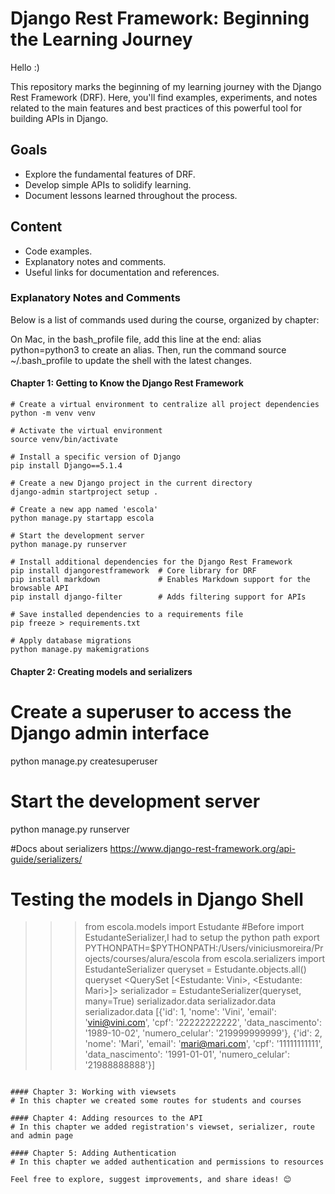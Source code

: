 # Django Rest Framework: Beginning the Learning Journey

Hello :)

This repository marks the beginning of my learning journey with the Django Rest Framework (DRF). Here, you'll find examples, experiments, and notes related to the main features and best practices of this powerful tool for building APIs in Django.

## Goals
- Explore the fundamental features of DRF.
- Develop simple APIs to solidify learning.
- Document lessons learned throughout the process. 

## Content
- Code examples.
- Explanatory notes and comments.
- Useful links for documentation and references.

### Explanatory Notes and Comments
Below is a list of commands used during the course, organized by chapter:

On Mac, in the bash_profile file, add this line at the end: alias python=python3 to create an alias.
Then, run the command source ~/.bash_profile to update the shell with the latest changes.


#### Chapter 1: Getting to Know the Django Rest Framework
```
# Create a virtual environment to centralize all project dependencies
python -m venv venv  

# Activate the virtual environment
source venv/bin/activate  

# Install a specific version of Django
pip install Django==5.1.4  

# Create a new Django project in the current directory
django-admin startproject setup .  

# Create a new app named 'escola'
python manage.py startapp escola  

# Start the development server
python manage.py runserver  

# Install additional dependencies for the Django Rest Framework
pip install djangorestframework  # Core library for DRF
pip install markdown             # Enables Markdown support for the browsable API
pip install django-filter        # Adds filtering support for APIs  

# Save installed dependencies to a requirements file
pip freeze > requirements.txt  

# Apply database migrations
python manage.py makemigrations  
```

#### Chapter 2: Creating models and serializers
# Create a superuser to access the Django admin interface
python manage.py createsuperuser  

# Start the development server
python manage.py runserver  

#Docs about serializers
https://www.django-rest-framework.org/api-guide/serializers/

# Testing the models in Django Shell
>>> from escola.models import Estudante
#Before import EstudanteSerializer,I had to setup the python path
export PYTHONPATH=$PYTHONPATH:/Users/viniciusmoreira/Projects/courses/alura/escola
>>> from escola.serializers import EstudanteSerializer
>>> queryset = Estudante.objects.all()
>>> queryset
<QuerySet [<Estudante: Vini>, <Estudante: Mari>]>
>>> serializador = EstudanteSerializer(queryset, many=True)
>>> serializador.data
serializador.data
>>> serializador.data
[{'id': 1, 'nome': 'Vini', 'email': 'vini@vini.com', 'cpf': '22222222222', 'data_nascimento': '1989-10-02', 'numero_celular': '219999999999'}, {'id': 2, 'nome': 'Mari', 'email': 'mari@mari.com', 'cpf': '11111111111', 'data_nascimento': '1991-01-01', 'numero_celular': '21988888888'}]
>>> 
```

#### Chapter 3: Working with viewsets
# In this chapter we created some routes for students and courses

#### Chapter 4: Adding resources to the API
# In this chapter we added registration's viewset, serializer, route and admin page

#### Chapter 5: Adding Authentication
# In this chapter we added authentication and permissions to resources

Feel free to explore, suggest improvements, and share ideas! 😊